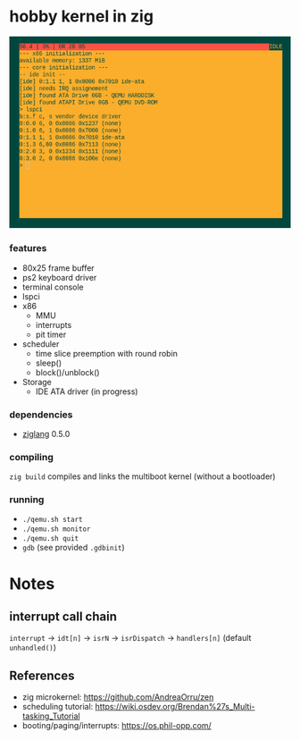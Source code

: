 # hobby kernel in zig

![screenshot](screenshot.png)

### features

 - 80x25 frame buffer
 - ps2 keyboard driver
 - terminal console
 - lspci
 - x86
   - MMU
   - interrupts
   - pit timer
 - scheduler
   - time slice preemption with round robin
   - sleep()
   - block()/unblock()
 - Storage
   - IDE ATA driver (in progress)

### dependencies

  - [ziglang](https://github.com/ziglang/zig) 0.5.0

### compiling

`zig build` compiles and links the multiboot kernel (without a bootloader)

### running

 - `./qemu.sh start`
 - `./qemu.sh monitor`
 - `./qemu.sh quit`
 - `gdb` (see provided `.gdbinit`)

# Notes

## interrupt call chain

`interrupt` -> `idt[n]` -> `isrN` -> `isrDispatch` -> `handlers[n]` (default `unhandled()`)

## References

 - zig microkernel: https://github.com/AndreaOrru/zen
 - scheduling tutorial: https://wiki.osdev.org/Brendan%27s_Multi-tasking_Tutorial
 - booting/paging/interrupts: https://os.phil-opp.com/
